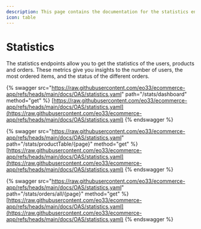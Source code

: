 ```yaml
---
description: This page contains the documentation for the statistics endpoints.
icon: table
---
```


# Statistics

The statistics endpoints allow you to get the statistics of the users, products and orders. These metrics give you insights to the number of users, the most ordered items, and the status of the different orders.&#x20;

{% swagger src="https://raw.githubusercontent.com/eo33/ecommerce-app/refs/heads/main/docs/OAS/statistics.yaml" path="/stats/dashboard" method="get" %}
[https://raw.githubusercontent.com/eo33/ecommerce-app/refs/heads/main/docs/OAS/statistics.yaml](https://raw.githubusercontent.com/eo33/ecommerce-app/refs/heads/main/docs/OAS/statistics.yaml)
{% endswagger %}

{% swagger src="https://raw.githubusercontent.com/eo33/ecommerce-app/refs/heads/main/docs/OAS/statistics.yaml" path="/stats/productTable/{page}" method="get" %}
[https://raw.githubusercontent.com/eo33/ecommerce-app/refs/heads/main/docs/OAS/statistics.yaml](https://raw.githubusercontent.com/eo33/ecommerce-app/refs/heads/main/docs/OAS/statistics.yaml)
{% endswagger %}

{% swagger src="https://raw.githubusercontent.com/eo33/ecommerce-app/refs/heads/main/docs/OAS/statistics.yaml" path="/stats/orders/all/{page}" method="get" %}
[https://raw.githubusercontent.com/eo33/ecommerce-app/refs/heads/main/docs/OAS/statistics.yaml](https://raw.githubusercontent.com/eo33/ecommerce-app/refs/heads/main/docs/OAS/statistics.yaml)
{% endswagger %}
